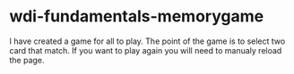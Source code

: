 # wdi-fundamentals-memorygame
I have created a game for all to play.
The point of the game is to select two card that match.
If you want to play again you will need to manualy reload the page.
